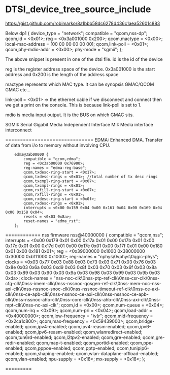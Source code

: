 # DTSI_device_tree_source_include

https://gist.github.com/robimarko/8a1bbb58dc6278d436c1aea52601c883

Below 
		dp1 {
			device_type = "network";
			compatible = "qcom,nss-dp";
			qcom,id = <0x01>;
			reg = <0x3a001000 0x200>;
			qcom,mactype = <0x00>;
			local-mac-address = [00 00 00 00 00 00];
			qcom,link-poll = <0x01>;
			qcom,phy-mdio-addr = <0x00>;
			phy-mode = "sgmii";
		};

  The above snippet is present in one of the dtsi file.
  id is the id of the device
  
  reg is the register address space of the device. 0x3a001000 is the start address and 0x200 is the length of the address space
  
  mactype represents which MAC type. It can be synopsis GMAC/QCOM GMAC etc...
  
  link-poll = <0x01> => the ethernet cable if we disconnect and connect then we get a print on the console. This is because link-poll is set to 1.

  mdio is media input output. It is the BUS on which GMAC sits.

  SGMII: Serial Gigabit Media Independent Interface
  MII: Media interface interconnect

==============================
EDMA: Enhanced DMA. Transfer of data from i/o to memory without involving CPU.

  		edma@3ab00000 {
			compatible = "qcom,edma";
			reg = <0x3ab00000 0x76900>;
			reg-names = "edma-reg-base";
			qcom,txdesc-ring-start = <0x17>;
			qcom,txdesc-rings = <0x01>; //total number of tx desc rings
			qcom,txcmpl-ring-start = <0x07>;
			qcom,txcmpl-rings = <0x01>;
			qcom,rxfill-ring-start = <0x07>;
			qcom,rxfill-rings = <0x01>;
			qcom,rxdesc-ring-start = <0x0f>;
			qcom,rxdesc-rings = <0x01>;
			interrupts = <0x00 0x159 0x04 0x00 0x161 0x04 0x00 0x169 0x04 0x00 0x158 0x04>;
			resets = <0x03 0x8a>;
			reset-names = "edma_rst";
		};
  ============
  nss firmware
  		nss@40000000 {
			compatible = "qcom,nss";
			interrupts = <0x00 0x179 0x01 0x00 0x17a 0x01 0x00 0x17b 0x01 0x00 0x17c 0x01 0x00 0x17d 0x01 0x00 0x17e 0x01 0x00 0x17f 0x01 0x00 0x180 0x01 0x00 0x181 0x01>;
			reg = <0x39000000 0x1000 0x38000000 0x30000 0xb111000 0x1000>;
			reg-names = "nphys\0vphys\0qgic-phys";
			clocks = <0x03 0x77 0x03 0x88 0x03 0x73 0x03 0x71 0x03 0x76 0x03 0x8e 0x03 0x6a 0x03 0xd9 0x03 0x8f 0x03 0x70 0x03 0x6f 0x03 0x8a 0x03 0x89 0x03 0x90 0x03 0x9a 0x03 0x98 0x03 0x99 0x03 0x9b 0x03 0xda>;
			clock-names = "nss-noc-clk\0nss-ptp-ref-clk\0nss-csr-clk\0nss-cfg-clk\0nss-imem-clk\0nss-nssnoc-qosgen-ref-clk\0nss-mem-noc-nss-axi-clk\0nss-nssnoc-snoc-clk\0nss-nssnoc-timeout-ref-clk\0nss-ce-axi-clk\0nss-ce-apb-clk\0nss-nssnoc-ce-axi-clk\0nss-nssnoc-ce-apb-clk\0nss-nssnoc-ahb-clk\0nss-core-clk\0nss-ahb-clk\0nss-axi-clk\0nss-mpt-clk\0nss-nc-axi-clk";
			qcom,id = <0x00>;
			qcom,num-queue = <0x04>;
			qcom,num-irq = <0x09>;
			qcom,num-pri = <0x04>;
			qcom,load-addr = <0x40000000>;
			qcom,low-frequency = "\v(r";
			qcom,mid-frequency = <0x2ca1c800>;
			qcom,max-frequency = <0x59439000>;
			qcom,bridge-enabled;
			qcom,ipv4-enabled;
			qcom,ipv4-reasm-enabled;
			qcom,ipv6-enabled;
			qcom,ipv6-reasm-enabled;
			qcom,wlanredirect-enabled;
			qcom,tun6rd-enabled;
			qcom,l2tpv2-enabled;
			qcom,gre-enabled;
			qcom,gre-redir-enabled;
			qcom,map-t-enabled;
			qcom,portid-enabled;
			qcom,ppe-enabled;
			qcom,pppoe-enabled;
			qcom,pptp-enabled;
			qcom,tunipip6-enabled;
			qcom,shaping-enabled;
			qcom,wlan-dataplane-offload-enabled;
			qcom,vlan-enabled;
			npu-supply = <0x18>;
			mx-supply = <0x18>;
		};
  
  =========
  
